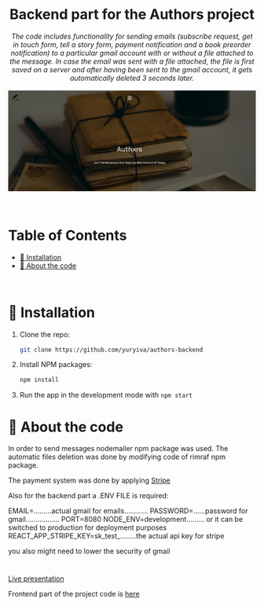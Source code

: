 <p align="center">
  <h1 align="center">Backend part for the Authors project</h1>

  <p align="center">
    <i>
    The code includes functionality for sending emails (subscribe request, get in touch form, tell a story form, payment notification and a book preorder notification) to a particular gmail account with or without a file attached to the message. In case the email was sent with a file attached, the file is first saved on a server and after having been sent to the gmail account, it gets automatically deleted 3 seconds later.
    </i>
    <br />
    <br />
    <img src='./screenshot.jpg' alt='screenshot' width=948px height=auto>
</p>
</br>

# Table of Contents

- [:floppy_disk: Installation](#floppy_disk-installation)
- [:microscope: About the code](#microscope-about-the-code)

</br>

# :floppy_disk: Installation

1. Clone the repo:
   ```sh
   git clone https://github.com/yuryiva/authors-backend
   ```
2. Install NPM packages:
   ```sh
   npm install
   ```
3. Run the app in the development mode with `npm start`

# :microscope: About the code

In order to send messages nodemailer npm package was used. The automatic files deletion was done by modifying code of rimraf npm package.

The payment system was done by applying [Stripe](https://stripe.com/)


Also for the backend part a .ENV FILE is required:

EMAIL=.........actual gmail for emails............
PASSWORD=......password for gmail.................
PORT=8080
NODE_ENV=development......... or it can be switched to production for deployment purposes 
REACT_APP_STRIPE_KEY=sk_test_........the actual api key for stripe

you also might need to lower the security of gmail
#
<a href="https://the-authors.netlify.app/" target="_blank">Live presentation</a>

Frontend part of the project code is [here](
https://github.com/yuryiva/authors-frontend)